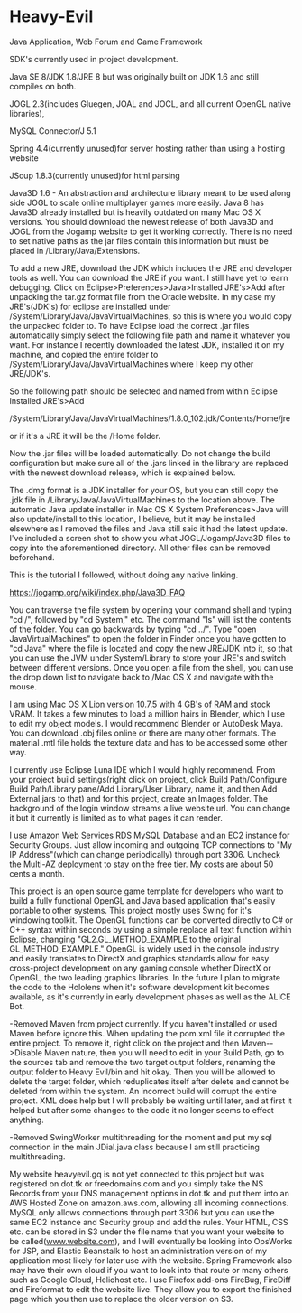 # Heavy-Evil
Java Application, Web Forum and Game Framework

SDK's currently used in project development. 

Java SE 8/JDK 1.8/JRE 8 but was originally built on JDK 1.6 and still compiles on both. 

JOGL 2.3(includes Gluegen, JOAL and JOCL, and all current OpenGL native libraries),

MySQL Connector/J 5.1

Spring 4.4(currently unused)for server hosting rather than using a hosting website

JSoup 1.8.3(currently unused)for html parsing

Java3D 1.6 - An abstraction and architecture library meant to be used along side JOGL to scale online multiplayer games more easily. Java 8 has Java3D already installed but is heavily outdated on many Mac OS X versions. You should download the newest release of both Java3D and JOGL from the Jogamp website to get it working correctly. There is no need to set native paths as the jar files contain this information but must be placed in /Library/Java/Extensions. 

To add a new JRE, download the JDK which includes the JRE and developer tools as well. You can download the JRE if you want. I still have yet to learn debugging. Click on Eclipse>Preferences>Java>Installed JRE's>Add after unpacking the tar.gz format file from the Oracle website. In my case my JRE's(JDK's) for eclipse are installed under /System/Library/Java/JavaVirtualMachines, so this is where you would copy the unpacked folder to. To have Eclipse load the correct .jar files automatically simply select the following file path and name it whatever you want. For instance I recently downloaded the latest JDK, installed it on my machine, and copied the entire folder to /System/Library/Java/JavaVirtualMachines where I keep my other JRE/JDK's. 

So the following path should be selected and named from within Eclipse Installed JRE's>Add

/System/Library/Java/JavaVirtualMachines/1.8.0_102.jdk/Contents/Home/jre

or if it's a JRE it will be the /Home folder.

Now the .jar files will be loaded automatically. Do not change the build configuration but make sure all of the .jars linked in the library are replaced with the newest download release, which is explained below.

The .dmg format is a JDK installer for your OS, but you can still copy the .jdk file in /Library/Java/JavaVirtualMachines to the location above. The automatic Java update installer in Mac OS X System Preferences>Java will also update/install to this location, I believe, but it may be installed elsewhere as I removed the files and Java still said it had the latest update. I've included a screen shot to show you what JOGL/Jogamp/Java3D files to copy into the aforementioned directory. All other files can be removed beforehand.  

This is the tutorial I followed, without doing any native linking.

https://jogamp.org/wiki/index.php/Java3D_FAQ

You can traverse the file system by opening your command shell and typing "cd /", followed by "cd System," etc. The command "ls" will list the contents of the folder. You can go backwards by typing "cd ../". Type "open JavaVirtualMachines" to open the folder in Finder once you have gotten to "cd Java" where the file is located and copy the new JRE/JDK into it, so that you can use the JVM under System/Library to store your JRE's and switch between different versions. Once you open a file from the shell, you can use the drop down list to navigate back to /Mac OS X and navigate with the mouse.

I am using Mac OS X Lion version 10.7.5 with 4 GB's of RAM and stock VRAM. It takes a few minutes to load a million hairs in Blender, which I use to edit my object models. I would recommend Blender or AutoDesk Maya. You can download .obj files online or there are many other formats. The material .mtl file holds the texture data and has to be accessed some other way. 

I currently use Eclipse Luna IDE which I would highly recommend. From your project build settings(right click on project, click Build Path/Configure Build Path/Library pane/Add Library/User Library, name it, and then Add External jars to that) and for this project, create an Images folder. The background of the login window streams a live website url. You can change it but it currently is limited as to what pages it can render.   

I use Amazon Web Services RDS MySQL Database and an EC2 instance for Security Groups. Just allow incoming and outgoing TCP connections to "My IP Address"(which can change periodically) through port 3306. Uncheck the Multi-AZ deployment to stay on the free tier. My costs are about 50 cents a month.  

This project is an open source game template for developers who want to build a fully functional OpenGL and Java based application that's easily portable to other systems. This project mostly uses Swing for it's windowing toolkit. The OpenGL functions can be converted directly to C# or C++ syntax within seconds by using a simple replace all text function within Eclipse, changing "GL2.GL_METHOD_EXAMPLE to the original GL_METHOD_EXAMPLE." OpenGL is widely used in the console industry and easily translates to DirectX and graphics standards allow for easy cross-project development on any gaming console whether DirectX or OpenGL, the two leading graphics libraries. In the future I plan to migrate the code to the Hololens when it's software development kit becomes available, as it's currently in early development phases as well as the ALICE Bot. 

  -Removed Maven from project currently. If you haven't installed or used Maven before ignore this. When updating the pom.xml file it corrupted the entire project. To remove it, right click on the project and then Maven-->Disable Maven nature, then you will need to edit in your Build Path, go to the sources tab and remove the two target output folders, renaming the output folder to Heavy Evil/bin and hit okay. Then you will be allowed to delete the target folder, which reduplicates itself after delete and cannot be deleted from within the system. An incorrect build will corrupt the entire project. XML does help but I will probably be waiting until later, and at first it helped but after some changes to the code it no longer seems to effect anything. 
  
  -Removed SwingWorker multithreading for the moment and put my sql connection in the main JDial.java class because I am still practicing multithreading.
  
  My website heavyevil.gq is not yet connected to this project but was registered on dot.tk or freedomains.com and you simply take the NS Records from your DNS management options in dot.tk and put them into an AWS Hosted Zone on amazon.aws.com, allowing all incoming connections. MySQL only allows connections through port 3306 but you can use the same EC2 instance and Security group and add the rules. Your HTML, CSS etc. can be stored in S3 under the file name that you want your website to be called(www.website.com), and I will eventually be looking into OpsWorks for JSP, and Elastic Beanstalk to host an administration version of my application most likely for later use with the website. Spring Framework also may have their own cloud if you want to look into that route or many others such as Google Cloud, Heliohost etc. I use Firefox add-ons FireBug, FireDiff and Fireformat to edit the website live. They allow you to export the finished page which you then use to replace the older version on S3.

